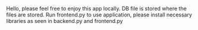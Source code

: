 Hello, please feel free to enjoy this app locally.
DB file is stored where the files are stored. 
Run frontend.py to use application, please install necessary libraries as seen in backend.py and frontend.py
